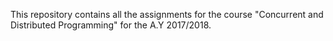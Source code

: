 This repository contains all the assignments for the course "Concurrent and Distributed Programming" for the A.Y 2017/2018.